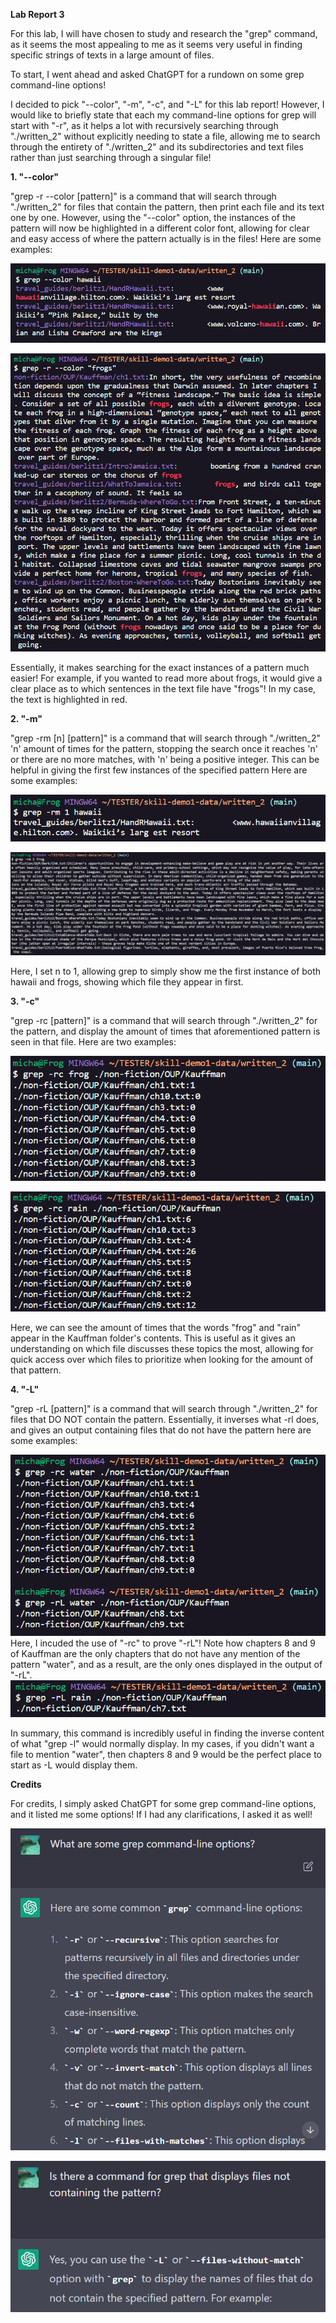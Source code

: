 **Lab Report 3**

For this lab, I will have chosen to study and research the "grep" command, as it seems the most appealing to me as it seems very useful in finding specific strings of texts in a large amount of files. 

To start, I went ahead and asked ChatGPT for a rundown on some grep command-line options!


I decided to pick "--color", "-m", "-c", and "-L" for this lab report! However, I would like to briefly state that each my command-line options for grep will start with "-r", as it helps a lot with recursively searching through "./written_2" without explicitly needing to state a file, allowing me to search through the entirety of "./written_2" and its subdirectories and text files rather than just searching through a singular file! 

**1. "--color"**

"grep -r --color [pattern]" is a command that will search through "./written_2" for files that contain the pattern, then print each file and its text one by one. However, using the "--color" option, the instances of the pattern will now be highlighted in a different color font, allowing for clear and easy access of where the pattern actually is in the files! Here are some examples:

![Image](grepex1.png)

![Image](grepex2.png)

Essentially, it makes searching for the exact instances of a pattern much easier! For example, if you wanted to read more about frogs, it would give a clear place as to which sentences in the text file have "frogs"! In my case, the text is highlighted in red.

**2. "-m"**

"grep -rm [n] [pattern]" is a command that will search through "./written_2" 'n' amount of times for the pattern, stopping the search once it reaches 'n' or there are no more matches, with 'n' being a positive integer. This can be helpful in giving the first few instances of the specified pattern Here are some examples:

![Image](grepex3.png)

![Image](grepex4.png)

Here, I set n to 1, allowing grep to simply show me the first instance of both hawaii and frogs, showing which file they appear in first.

**3. "-c"**

"grep -rc [pattern]" is a command that will search through "./written_2" for the pattern, and display the amount of times that aforementioned pattern is seen in that file. Here are two examples:

![Image](grepex5.png)

![Image](grepex6.png)

Here, we can see the amount of times that the words "frog" and "rain" appear in the Kauffman folder's contents. This is useful as it gives an understanding on which file discusses these topics the most, allowing for quick access over which files to prioritize when looking for the amount of that pattern.

**4. "-L"**

"grep -rL [pattern]" is a command that will search through "./written_2" for files that DO NOT contain the pattern. Essentially, it inverses what -rl does, and gives an output containing files that do not have the pattern here are some examples:

![Image](grepex7.png)
Here, I incuded the use of "-rc" to prove "-rL"! Note how chapters 8 and 9 of Kauffman are the only chapters that do not have any mention of the pattern "water", and as a result, are the only ones displayed in the output of "-rL".
![Image](grepex8.png)

In summary, this command is incredibly useful in finding the inverse content of what "grep -l" would normally display. In my cases, if you didn't want a file to mention "water", then chapters 8 and 9 would be the perfect place to start as -L would display them.

**Credits**

For credits, I simply asked ChatGPT for some grep command-line options, and it listed me some options! If I had any clarifications, I asked it as well!

![Image](Chathelp1.png)

![Image](Chathelp2.png)

